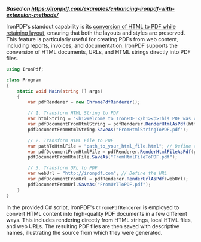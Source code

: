 ***Based on <https://ironpdf.com/examples/enhancing-ironpdf-with-extension-methods/>***

IronPDF's standout capability is its [conversion of HTML to PDF while retaining layout](https://ironpdf.com/tutorials/html-to-pdf/), ensuring that both the layouts and styles are preserved. This feature is particularly useful for creating PDFs from web content, including reports, invoices, and documentation. IronPDF supports the conversion of HTML documents, URLs, and HTML strings directly into PDF files.

```cs
using IronPdf;

class Program
{
    static void Main(string [] args)
    {
        var pdfRenderer = new ChromePdfRenderer();

        // 1. Transform HTML String to PDF
        var htmlString = "<h1>Welcome to IronPDF!</h1><p>This PDF was created from an HTML string.</p>";
        var pdfDocumentFromHtmlString = pdfRenderer.RenderHtmlAsPdf(htmlString);
        pdfDocumentFromHtmlString.SaveAs("FromHtmlStringToPDF.pdf");

        // 2. Transform HTML File to PDF
        var pathToHtmlFile = "path_to_your_html_file.html"; // Define the path to your HTML file
        var pdfDocumentFromHtmlFile = pdfRenderer.RenderHtmlFileAsPdf(pathToHtmlFile);
        pdfDocumentFromHtmlFile.SaveAs("FromHtmlFileToPDF.pdf");

        // 3. Transform URL to PDF
        var webUrl = "http://ironpdf.com"; // Define the URL
        var pdfDocumentFromUrl = pdfRenderer.RenderUrlAsPdf(webUrl);
        pdfDocumentFromUrl.SaveAs("FromUrlToPDF.pdf");
    }
}
```

In the provided C# script, IronPDF's `ChromePdfRenderer` is employed to convert HTML content into high-quality PDF documents in a few different ways. This includes rendering directly from HTML strings, local HTML files, and web URLs. The resulting PDF files are then saved with descriptive names, illustrating the source from which they were generated.